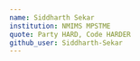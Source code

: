 ```yaml
---
name: Siddharth Sekar
institution: NMIMS MPSTME
quote: Party HARD, Code HARDER
github_user: Siddharth-Sekar
---
```

